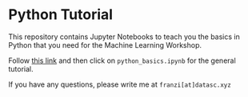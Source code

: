 # Python Tutorial

This repository contains Jupyter Notebooks to teach you the basics in Python that you need for the Machine Learning Workshop.

Follow <a href="https://mybinder.org/v2/gh/cod3licious/python_tutorial/master" target="_blank">this link</a> and then click on `python_basics.ipynb` for the general tutorial.


If you have any questions, please write me at `franzi[at]datasc.xyz`
